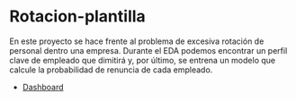 # Rotacion-plantilla

En este proyecto se hace frente al problema de excesiva rotación de personal dentro una empresa. Durante el EDA podemos encontrar un perfil clave de empleado que dimitirá y, por último, se entrena un modelo que calcule la probabilidad de renuncia de cada empleado.

  - [Dashboard](https://public.tableau.com/app/profile/javier.losada.pita/viz/Dashboardrenuncias/Dashboard1)
